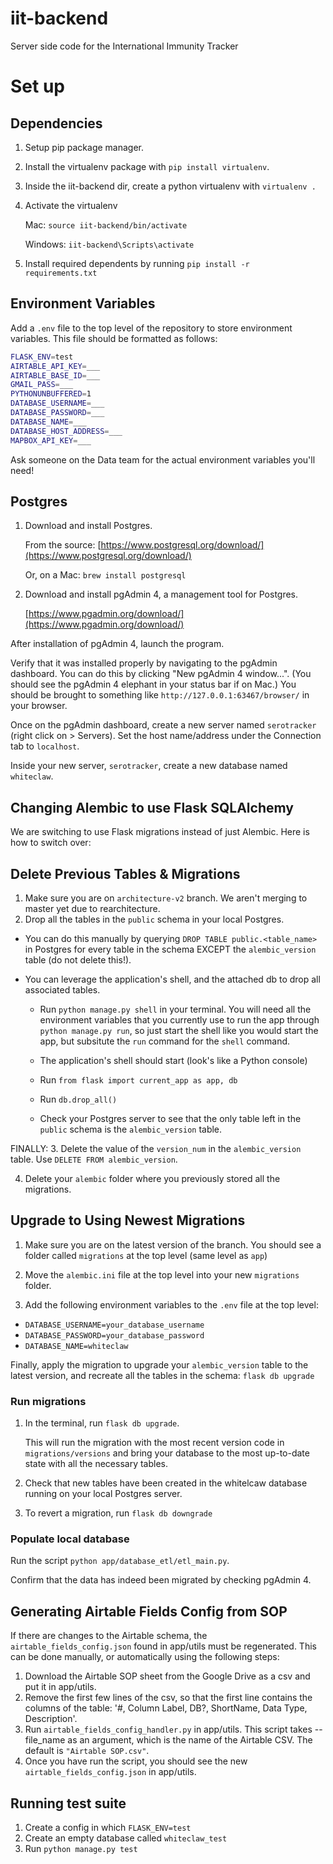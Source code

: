# iit-backend
Server side code for the International Immunity Tracker

# Set up

## Dependencies

1. Setup pip package manager.
2. Install the virtualenv package with `pip install virtualenv`.
3. Inside the iit-backend dir, create a python virtualenv with `virtualenv .` 
4. Activate the virtualenv

    Mac: `source iit-backend/bin/activate`

    Windows: `iit-backend\Scripts\activate`

5. Install required dependents by running `pip install -r requirements.txt`

## Environment Variables

Add a `.env` file to the top level of the repository to store environment variables. This file should be formatted as follows:

```bash
FLASK_ENV=test
AIRTABLE_API_KEY=___
AIRTABLE_BASE_ID=___
GMAIL_PASS=___
PYTHONUNBUFFERED=1
DATABASE_USERNAME=___
DATABASE_PASSWORD=___
DATABASE_NAME=___
DATABASE_HOST_ADDRESS=___
MAPBOX_API_KEY=___
```

Ask someone on the Data team for the actual environment variables you'll need! 

## Postgres

1. Download and install Postgres.

    From the source: [https://www.postgresql.org/download/](https://www.postgresql.org/download/)

    Or, on a Mac: `brew install postgresql`

2. Download and install pgAdmin 4, a management tool for Postgres. 

   [https://www.pgadmin.org/download/](https://www.pgadmin.org/download/)

After installation of pgAdmin 4, launch the program. 

Verify that it was installed properly by navigating to the pgAdmin dashboard. You can do this by clicking "New pgAdmin 4 window...". (You should see the pgAdmin 4 elephant in your status bar if on Mac.) You should be brought to something like `http://127.0.0.1:63467/browser/` in your browser.

Once on the pgAdmin dashboard, create a new server named `serotracker` (right click on > Servers). Set the host name/address under the Connection tab to `localhost`. 

Inside your new server, `serotracker`, create a new database named `whiteclaw`.  

## Changing Alembic to use Flask SQLAlchemy

We are switching to use Flask migrations instead of just Alembic. Here is how to switch over:

## Delete Previous Tables & Migrations

1. Make sure you are on ```architecture-v2``` branch. We aren't merging to master yet due to
rearchitecture.
2. Drop all the tables in the ```public``` schema in your local Postgres.

  * You can do this manually by querying ```DROP TABLE public.<table_name>``` in Postgres for every table in the schema EXCEPT the
  ```alembic_version``` table (do not delete this!).

  * You can leverage the application's shell, and the attached db to drop all associated tables.

    * Run ```python manage.py shell``` in your terminal. You will need all the environment variables that
you currently use to run the app through ```python manage.py run```, so just start the shell like you
would start the app, but subsitute the ```run``` command for the ```shell``` command.

    * The application's shell should start (look's like a Python console)

    * Run ```from flask import current_app as app, db```

    * Run ```db.drop_all()```

    * Check your Postgres server to see that the only table left in the ```public``` schema is the
```alembic_version``` table.

FINALLY:
3. Delete the value of the ```version_num``` in the ```alembic_version``` table. Use
```DELETE FROM alembic_version```.

4. Delete your ```alembic``` folder where you previously stored all the migrations.

## Upgrade to Using Newest Migrations

1. Make sure you are on the latest version of the branch. You should see a folder called 
```migrations``` at the top level (same level as ```app```)

2. Move the ```alembic.ini``` file at the top level into your new ```migrations``` folder.

2. Add the following environment variables to the ```.env``` file at the top level:
* ```DATABASE_USERNAME=your_database_username```
* ```DATABASE_PASSWORD=your_database_password```
* ```DATABASE_NAME=whiteclaw```

Finally, apply the migration to upgrade your ```alembic_version``` table to the latest version, and 
recreate all the tables in the schema: ```flask db upgrade```

### Run migrations
1. In the terminal, run ```flask db upgrade```.

    This will run the migration with the most recent version code in ```migrations/versions``` and bring your database
    to the most up-to-date state with all the necessary tables.

2. Check that new tables have been created in the whitelcaw database running on your local Postgres server.

3. To revert a migration, run ```flask db downgrade```


### Populate local database

Run the script `python app/database_etl/etl_main.py`.

Confirm that the data has indeed been migrated by checking pgAdmin 4.

## Generating Airtable Fields Config from SOP
If there are changes to the Airtable schema, the `airtable_fields_config.json` found in app/utils must be regenerated.
This can be done manually, or automatically using the following steps:
1. Download the Airtable SOP sheet from the Google Drive as a csv and put it in app/utils.
2. Remove the first few lines of the csv, so that the first line contains the columns of the table:
'#, Column Label, DB?, ShortName, Data Type, Description'.
3. Run `airtable_fields_config_handler.py` in app/utils. This script takes --file_name as an argument,
which is the name of the Airtable CSV. The default is `"Airtable SOP.csv"`.
4. Once you have run the script, you should see the new `airtable_fields_config.json` in app/utils.

## Running test suite
1. Create a config in which ```FLASK_ENV=test```
2. Create an empty database called ```whiteclaw_test```
3. Run ```python manage.py test```
